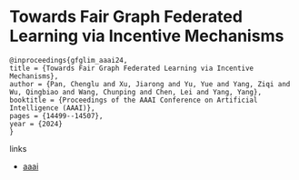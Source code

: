 # Towards Fair Graph Federated Learning via Incentive Mechanisms

```
@inproceedings{gfglim_aaai24,
title = {Towards Fair Graph Federated Learning via Incentive Mechanisms},
author = {Pan, Chenglu and Xu, Jiarong and Yu, Yue and Yang, Ziqi and Wu, Qingbiao and Wang, Chunping and Chen, Lei and Yang, Yang},
booktitle = {Proceedings of the AAAI Conference on Artificial Intelligence (AAAI)},
pages = {14499--14507},
year = {2024}
}
```

links
- [aaai](https://ojs.aaai.org/index.php/AAAI/article/view/29365)

